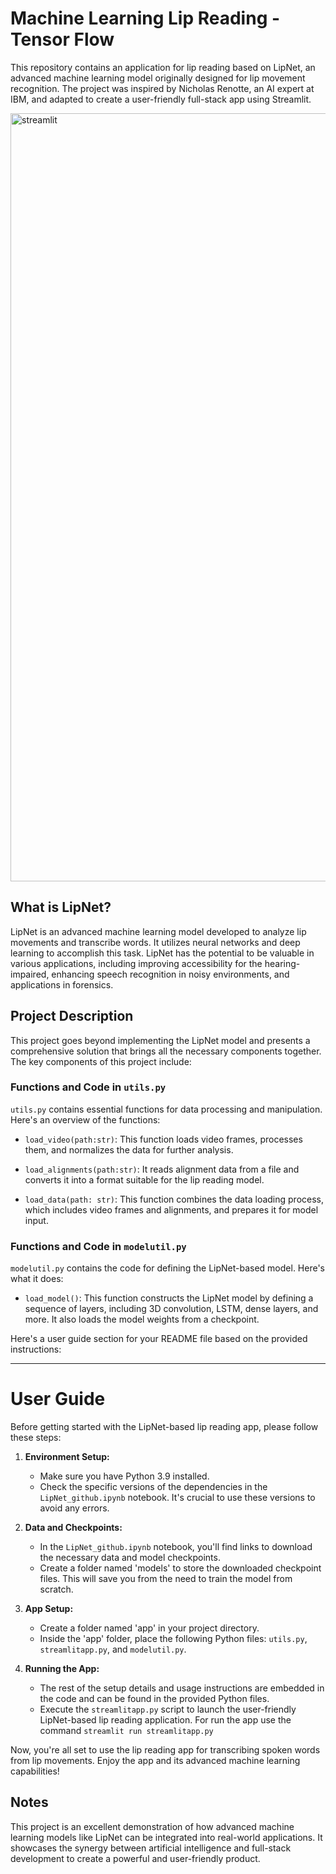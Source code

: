 # Machine Learning Lip Reading - Tensor Flow

This repository contains an application for lip reading based on LipNet, an advanced machine learning model originally designed for lip movement recognition. The project was inspired by Nicholas Renotte, an AI expert at IBM, and adapted to create a user-friendly full-stack app using Streamlit.

<img width="1229" alt="streamlit" src="https://github.com/TobiasMaissen/LipNet_TensorFlow/assets/38552872/63eafe0b-3544-4802-a6be-cfb7322f4e25">


## What is LipNet?

LipNet is an advanced machine learning model developed to analyze lip movements and transcribe words. It utilizes neural networks and deep learning to accomplish this task. LipNet has the potential to be valuable in various applications, including improving accessibility for the hearing-impaired, enhancing speech recognition in noisy environments, and applications in forensics.

## Project Description

This project goes beyond implementing the LipNet model and presents a comprehensive solution that brings all the necessary components together. The key components of this project include:

### Functions and Code in `utils.py`

`utils.py` contains essential functions for data processing and manipulation. Here's an overview of the functions:

- `load_video(path:str)`: This function loads video frames, processes them, and normalizes the data for further analysis.

- `load_alignments(path:str)`: It reads alignment data from a file and converts it into a format suitable for the lip reading model.

- `load_data(path: str)`: This function combines the data loading process, which includes video frames and alignments, and prepares it for model input.

### Functions and Code in `modelutil.py`

`modelutil.py` contains the code for defining the LipNet-based model. Here's what it does:

- `load_model()`: This function constructs the LipNet model by defining a sequence of layers, including 3D convolution, LSTM, dense layers, and more. It also loads the model weights from a checkpoint.


Here's a user guide section for your README file based on the provided instructions:

---

# User Guide

Before getting started with the LipNet-based lip reading app, please follow these steps:

1. **Environment Setup:**
   - Make sure you have Python 3.9 installed.
   - Check the specific versions of the dependencies in the `LipNet_github.ipynb` notebook. It's crucial to use these versions to avoid any errors.

2. **Data and Checkpoints:**
   - In the `LipNet_github.ipynb` notebook, you'll find links to download the necessary data and model checkpoints.
   - Create a folder named 'models' to store the downloaded checkpoint files. This will save you from the need to train the model from scratch.

3. **App Setup:**
   - Create a folder named 'app' in your project directory.
   - Inside the 'app' folder, place the following Python files: `utils.py`, `streamlitapp.py`, and `modelutil.py`.

4. **Running the App:**
   - The rest of the setup details and usage instructions are embedded in the code and can be found in the provided Python files.
   - Execute the `streamlitapp.py` script to launch the user-friendly LipNet-based lip reading application. For run the app use the command `streamlit run streamlitapp.py`

Now, you're all set to use the lip reading app for transcribing spoken words from lip movements. Enjoy the app and its advanced machine learning capabilities!

## Notes

This project is an excellent demonstration of how advanced machine learning models like LipNet can be integrated into real-world applications. It showcases the synergy between artificial intelligence and full-stack development to create a powerful and user-friendly product.
